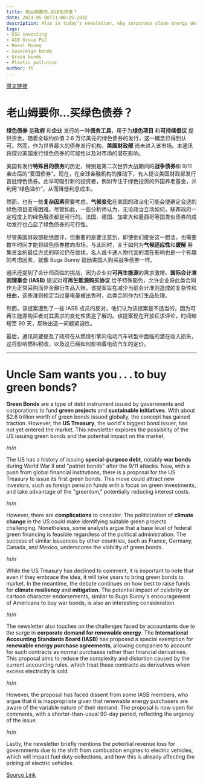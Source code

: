 ```yaml
---
title: 老山姆要你…买绿色债券？
date: 2024-05-08T11:00:25.203Z
description: Also in today’s newsletter, why corporate clean energy demand is making trouble for accountants
tags: 
- ESG investing
- AIB Group PLC
- Moral Money
- Sovereign bonds
- Green bonds
- Plastic pollution
author: ft
---
```


[原文链接](https://ft.com/content/246e7a3d-b3fc-4584-a33f-41296be66ef6)

# 老山姆要你…买**绿色债券**？

**绿色债券** 是**政府** 和**企业** 发行的一种**债务工具**，用于为**绿色项目** 和**可持续倡议** 提供资金。随着全球约价值 2.6 万亿美元的绿色债券的发行，这一概念已得到认可。然而，作为世界最大的债券发行机构，**美国财政部** 尚未进入该市场。本通讯将探讨美国发行绿色债券的可能性以及对市场的潜在影响。

美国有发行**特殊目的债务**的历史，特别是第二次世界大战期间的**战争债券**和 9/11 袭击后的“爱国债券”。现在，在全球金融机构的推动下，有人提议美国财政部发行首批绿色债券。此举可吸引新的投资者，例如专注于绿色投资的外国养老基金，并利用“绿色溢价”，从而降低利息成本。

然而，也有一些**复杂因素**需要考虑。**气候变化**在美国的政治化可能会使确定合适的绿色项目变得困难。尽管如此，一些分析师认为，无论政治立场如何，联邦政府一定程度上的绿色融资都是可行的。法国、德国、加拿大和墨西哥等国类似债券的成功发行也凸显了绿色债券的可行性。

尽管美国财政部拒绝置评，但重要的是要注意到，即使他们接受这一想法，也需要数年时间才能将绿色债券推向市场。与此同时，关于如何为**气候适应性**和**缓解** 筹集资金的最佳方式的辩论仍在继续。名人或卡通人物代言的潜在影响也是一个有趣的考虑因素，就像 Bugs Bunny 鼓励美国人购买战争债券一样。

通讯还提到了会计师面临的挑战，因为企业对**可再生能源**的需求激增。**国际会计准则理事会 (IASB)** 提议对**可再生能源购买协议** 给予特殊豁免，允许企业将此类合同作为正常采购而非金融衍生品入账。该提案旨在减少当前会计准则造成的复杂性和扭曲，这些准则规定当过量电量被出售时，此类合同作为衍生品处理。

然而，该提案遭到了一些 IASB 成员的反对，他们认为该提案是不适当的，因为可再生能源购买者对其需求的变化性质是了解的。该提案现在开放征求评论，时间缩短至 90 天，反映出这一问题紧迫性。

最后，通讯简要提及了政府在从燃烧引擎向电动汽车转型中面临的潜在收入损失，这将影响燃料税收，以及这已经如何影响着电动汽车的定价。

---

# Uncle Sam wants you . . . to buy green bonds?

**Green Bonds** are a type of debt instrument issued by governments and corporations to fund **green projects** and **sustainable initiatives**. With about $2.6 trillion worth of green bonds issued globally, the concept has gained traction. However, the **US Treasury**, the world's biggest bond issuer, has not yet entered the market. This newsletter explores the possibility of the US issuing green bonds and the potential impact on the market. 

/n/n

The US has a history of issuing **special-purpose debt**, notably **war bonds** during World War II and "patriot bonds" after the 9/11 attacks. Now, with a push from global financial institutions, there is a proposal for the US Treasury to issue its first green bonds. This move could attract new investors, such as foreign pension funds with a focus on green investments, and take advantage of the "greenium," potentially reducing interest costs. 

/n/n

However, there are **complications** to consider. The politicization of **climate change** in the US could make identifying suitable green projects challenging. Nonetheless, some analysts argue that a base level of federal green financing is feasible regardless of the political administration. The success of similar issuances by other countries, such as France, Germany, Canada, and Mexico, underscores the viability of green bonds. 

/n/n

While the US Treasury has declined to comment, it is important to note that even if they embrace the idea, it will take years to bring green bonds to market. In the meantime, the debate continues on how best to raise funds for **climate resiliency** and **mitigation**. The potential impact of celebrity or cartoon character endorsements, similar to Bugs Bunny's encouragement of Americans to buy war bonds, is also an interesting consideration. 

/n/n

The newsletter also touches on the challenges faced by accountants due to the surge in **corporate demand for renewable energy**. The **International Accounting Standards Board (IASB)** has proposed a special exemption for **renewable energy purchase agreements**, allowing companies to account for such contracts as normal purchases rather than financial derivatives. This proposal aims to reduce the complexity and distortion caused by the current accounting rules, which treat these contracts as derivatives when excess electricity is sold. 

/n/n

However, the proposal has faced dissent from some IASB members, who argue that it is inappropriate given that renewable energy purchasers are aware of the variable nature of their demand. The proposal is now open for comments, with a shorter-than-usual 90-day period, reflecting the urgency of the issue. 

/n/n

Lastly, the newsletter briefly mentions the potential revenue loss for governments due to the shift from combustion engines to electric vehicles, which will impact fuel duty collections, and how this is already affecting the pricing of electric vehicles.

[Source Link](https://ft.com/content/246e7a3d-b3fc-4584-a33f-41296be66ef6)

